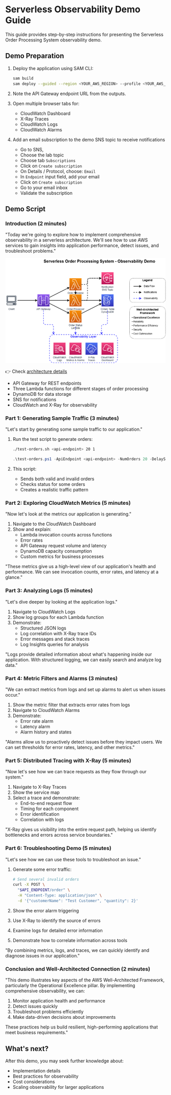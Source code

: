# Serverless Observability Demo Guide

This guide provides step-by-step instructions for presenting the Serverless Order Processing System observability demo.

## Demo Preparation

1. Deploy the application using SAM CLI:
   ```bash
   sam build
   sam deploy --guided --region <YOUR_AWS_REGION> --profile <YOUR_AWS_PROFILE>
   ```

2. Note the API Gateway endpoint URL from the outputs.

3. Open multiple browser tabs for:
   - CloudWatch Dashboard
   - X-Ray Traces
   - CloudWatch Logs
   - CloudWatch Alarms

4. Add an email subscription to the demo SNS topic to receive notifications
   - Go to SNS, 
   - Choose the lab topic
   - Choose tab `Subscriptions`
   - Click on `Create subscription`
   - On Details / Protocol, choose: `Email`
   - In `Endpoint` input field, add your email
   - Click on `Create subscription`
   - Go to your email inbox
   - Validate the subscription

## Demo Script

### Introduction (2 minutes)

"Today we're going to explore how to implement comprehensive observability in a serverless architecture. We'll see how to use AWS services to gain insights into application performance, detect issues, and troubleshoot problems."

![Architecture diagram](resources/serverless-observability-architecture.png)

👉 Check [architecture details](./architecture-components.md)

- API Gateway for REST endpoints
- Three Lambda functions for different stages of order processing
- DynamoDB for data storage
- SNS for notifications
- CloudWatch and X-Ray for observability

### Part 1: Generating Sample Traffic (3 minutes)

"Let's start by generating some sample traffic to our application."

1. Run the test script to generate orders:
   ```bash
   ./test-orders.sh <api-endpoint> 20 1
   ```

   ```PowerShell
   .\test-orders.ps1 -ApiEndpoint <api-endpoint> -NumOrders 20 -DelaySeconds 1
   ```

2. This script:
   - Sends both valid and invalid orders
   - Checks status for some orders
   - Creates a realistic traffic pattern

### Part 2: Exploring CloudWatch Metrics (5 minutes)

"Now let's look at the metrics our application is generating."

1. Navigate to the CloudWatch Dashboard
2. Show and explain:
   - Lambda invocation counts across functions
   - Error rates
   - API Gateway request volume and latency
   - DynamoDB capacity consumption
   - Custom metrics for business processes

"These metrics give us a high-level view of our application's health and performance. We can see invocation counts, error rates, and latency at a glance."

### Part 3: Analyzing Logs (5 minutes)

"Let's dive deeper by looking at the application logs."

1. Navigate to CloudWatch Logs
2. Show log groups for each Lambda function
3. Demonstrate:
   - Structured JSON logs
   - Log correlation with X-Ray trace IDs
   - Error messages and stack traces
   - Log Insights queries for analysis

"Logs provide detailed information about what's happening inside our application. With structured logging, we can easily search and analyze log data."

### Part 4: Metric Filters and Alarms (3 minutes)

"We can extract metrics from logs and set up alarms to alert us when issues occur."

1. Show the metric filter that extracts error rates from logs
2. Navigate to CloudWatch Alarms
3. Demonstrate:
   - Error rate alarm
   - Latency alarm
   - Alarm history and states

"Alarms allow us to proactively detect issues before they impact users. We can set thresholds for error rates, latency, and other metrics."

### Part 5: Distributed Tracing with X-Ray (5 minutes)

"Now let's see how we can trace requests as they flow through our system."

1. Navigate to X-Ray Traces
2. Show the service map
3. Select a trace and demonstrate:
   - End-to-end request flow
   - Timing for each component
   - Error identification
   - Correlation with logs

"X-Ray gives us visibility into the entire request path, helping us identify bottlenecks and errors across service boundaries."

### Part 6: Troubleshooting Demo (5 minutes)

"Let's see how we can use these tools to troubleshoot an issue."

1. Generate some error traffic:
   ```bash
   # Send several invalid orders
   curl -X POST \
     "$API_ENDPOINT/order" \
     -H "Content-Type: application/json" \
     -d '{"customerName": "Test Customer", "quantity": 2}'
   ```

2. Show the error alarm triggering
3. Use X-Ray to identify the source of errors
4. Examine logs for detailed error information
5. Demonstrate how to correlate information across tools

"By combining metrics, logs, and traces, we can quickly identify and diagnose issues in our application."

### Conclusion and Well-Architected Connection (2 minutes)

"This demo illustrates key aspects of the AWS Well-Architected Framework, particularly the Operational Excellence pillar. By implementing comprehensive observability, we can:

1. Monitor application health and performance
2. Detect issues quickly
3. Troubleshoot problems efficiently
4. Make data-driven decisions about improvements

These practices help us build resilient, high-performing applications that meet business requirements."

## What's next?

After this demo, you may seek further knowledge about:
- Implementation details
- Best practices for observability
- Cost considerations
- Scaling observability for larger applications